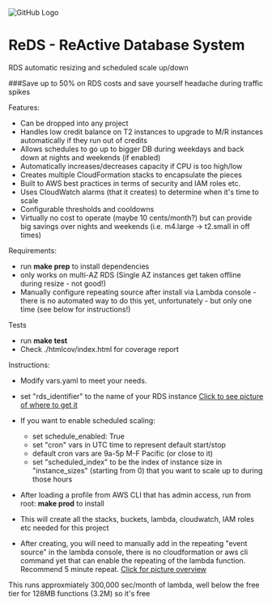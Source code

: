 ![GitHub Logo](http://i.imgur.com/IAMScGQ.png)
# ReDS - ReActive Database System
RDS automatic resizing and scheduled scale up/down

###Save up to 50% on RDS costs and save yourself headache during traffic spikes

Features:
- Can be dropped into any project
- Handles low credit balance on T2 instances to upgrade to M/R instances automatically if they run out of credits
- Allows schedules to go up to bigger DB during weekdays and back down at nights and weekends (if enabled)
- Automatically increases/decreases capacity if CPU is too high/low
- Creates multiple CloudFormation stacks to encapsulate the pieces
- Built to AWS best practices in terms of security and IAM roles etc.
- Uses CloudWatch alarms (that it creates) to determine when it's time to scale
-  Configurable thresholds and cooldowns
-  Virtually no cost to operate (maybe 10 cents/month?) but can provide big savings over nights and weekends (i.e. m4.large -> t2.small in off times)

Requirements:
- run **make prep** to install dependencies
- only works on multi-AZ RDS (Single AZ instances get taken offline during resize - not good!)
- Manually configure repeating source after install via Lambda console - there is no automated way to do this yet, unfortunately - but only one time (see below for instructions!)

Tests
- run **make test**
- Check ./htmlcov/index.html for coverage report

Instructions:
- Modify vars.yaml to meet your needs.
- set "rds_identifier" to the name of your RDS instance [Click to see picture of where to get it](http://i.imgur.com/G6gRawE.png)
- If you want to enable scheduled scaling:
  - set schedule_enabled: True
  - set "cron" vars in UTC time to represent default start/stop
  - default cron vars are 9a-5p M-F Pacific (or close to it)
  - set "scheduled_index" to be the index of instance size in "instance_sizes" (starting from 0) that you want to scale up to during those hours
- After loading a profile from AWS CLI that has admin access, run from root:
    **make prod** to install
- This will create all the stacks, buckets, lambda, cloudwatch, IAM roles etc needed for this project

- After creating, you will need to manually add in the repeating "event source" in the lambda console, there is no cloudformation or aws cli command yet that can enable the repeating of the lambda function.  Recommend 5 minute repeat. [Click for picture overview](http://imgur.com/a/RP2Jt)

This runs approxmiately 300,000 sec/month of lambda, well below the free tier for 128MB functions (3.2M) so it's free

